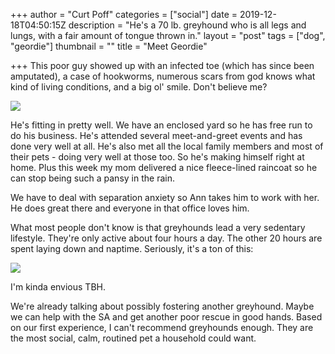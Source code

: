 +++
author = "Curt Poff"
categories = ["social"]
date = 2019-12-18T04:50:15Z
description = "He's a 70 lb. greyhound who is all legs and lungs, with a fair amount of tongue thrown in."
layout = "post"
tags = ["dog", "geordie"]
thumbnail = ""
title = "Meet Geordie"

+++
This poor guy showed up with an infected toe (which has since been amputated), a case of hookworms, numerous scars from god knows what kind of living conditions, and a big ol' smile. Don't believe me?

![](https://blog.curtpoff.com/uploads/IMG_20191002_180914.jpg)

He's fitting in pretty well. We have an enclosed yard so he has free run to do his business. He's attended several meet-and-greet events and has done very well at all. He's also met all the local family members and most of their pets - doing very well at those too. So he's making himself right at home. Plus this week my mom delivered a nice fleece-lined raincoat so he can stop being such a pansy in the rain.

We have to deal with separation anxiety so Ann takes him to work with her. He does great there and everyone in that office loves him.

What most people don't know is that greyhounds lead a very sedentary lifestyle. They're only active about four hours a day. The other 20 hours are spent laying down and naptime. Seriously, it's a ton of this:

![](https://blog.curtpoff.com/uploads/lazy.jpg)

I'm kinda envious TBH.

We're already talking about possibly fostering another greyhound. Maybe we can help with the SA and get another poor rescue in good hands. Based on our first experience, I can't recommend greyhounds enough. They are the most social, calm, routined pet a household could want.